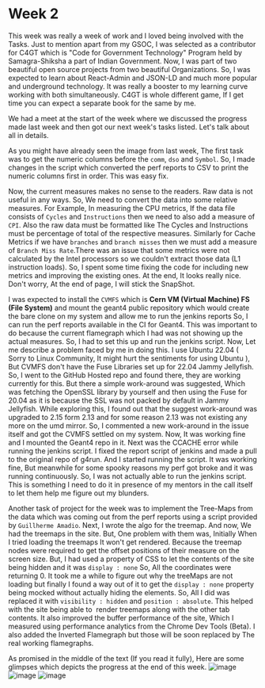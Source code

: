 # Week 2

This week was really a week of work and I loved being involved with the Tasks. Just to mention apart from my GSOC, I was selected as a contributor for C4GT which is "Code for Government Technology" Program held by Samagra-Shiksha a part of Indian Government. Now, I was part of two beautiful open source projects from two beautiful Organizations. So, I was expected to learn about React-Admin and JSON-LD and much more popular and underground technology. It was really a booster to my learning curve working with both simultaneously. C4GT is whole different game, If I get time you can expect a separate book for the same by me.

We had a meet at the start of the week where we discussed the progress made last week and then got our next week's tasks listed. Let's talk about all in details.

As you might have already seen the image from last week, The first task was to get the numeric columns before the `comm`, `dso` and `Symbol`. So, I made changes in the script which converted the perf reports to CSV to print the numeric columns first in order. This was easy fix. 

Now, the current measures makes no sense to the readers. Raw data is not useful in any ways. So, We need to convert the data into some relative measures. For Example, In measuring the CPU metrics, If the data file consists of `Cycles` and `Instructions` then we need to also add a measure of `CPI`. Also the raw data must be formatted like The Cycles and Instructions must be percentage of total of the respective measures. Similarly for Cache Metrics if we have `branches` and `branch misses` then we must add a measure of `Branch Miss Rate`.There was an issue that some metrics were not calculated by the Intel processors so we couldn't extract those data (L1 instruction loads). So, I spent some time fixing the code for including new metrics and improving the existing ones. At the end, It looks really nice. Don't worry, At the end of page, I will stick the SnapShot. 

I was expected to install the `CVMFS` which is **Cern VM (Virtual Machine) FS (File System)** and mount the geant4 public repository which would create the bare clone on my system and allow me to run the jenkins reports So, I can run the perf reports available in the CI for Geant4. This was important to do because the current flamegraph which I had was not showing up the actual measures. So, I had to set this up and run the jenkins script. Now, Let me describe a problem faced by me in doing this. I use Ubuntu 22.04 ( Sorry to Linux Community, It might hurt the sentiments for using Ubuntu ), But CVMFS don't have the Fuse Libraries set up for 22.04 Jammy Jellyfish. So, I went to the GitHub Hosted repo and found there, they are working currently for this. But there a simple work-around was suggested, Which was fetching the OpenSSL library by yourself and then using the Fuse for 20.04 as it is because the SSL was not packed by default in Jammy Jellyfish. While exploring this, I found out that the suggest work-around was upgraded to 2.15 form 2.13 and for some reason 2.13 was not existing any more on the umd mirror. So, I commented a new work-around in the issue itself and got the CVMFS settled on my system. Now, It was working fine and I mounted the Geant4 repo in it. Next was the CCACHE error while running the jenkins script. I fixed the report script of jenkins and made a pull to the original repo of g4run. And I started running the script. It was working fine, But meanwhile for some spooky reasons my perf got broke and it was running continuously. So, I was not actually able to run the jenkins script. This is something I need to do it in presence of my mentors in the call itself to let them help me figure out my blunders. 

Another task of project for the week was to implement the Tree-Maps from the data which was coming out from the perf reports using a script provided by `Guillherme Amadio`. Next, I wrote the algo for the treemap. And now, We had the treemaps in the site. But, One problem with them was, Initially When I tried loading the treemaps It won't get rendered. Because the treemap nodes were required to get the offset positions of their measure on the screen size. But, I had used a property of CSS to let the contents of the site being hidden and it was `display : none` So, All the coordinates were returning 0. It took me a while to figure out why the treeMaps are not loading but finally I found a way out of it to get the `display : none` property being mocked without actually hiding the elements. 
So, All I did was replaced it with `visibility : hidden` and `position : absolute`. This helped with the site being able to  render treemaps along with the other tab contents. It also improved the buffer performance of the site, Which I measured using performance analytics from the Chrome Dev Tools (Beta). I also added the Inverted Flamegraph but those will be soon replaced by The real working flamegraphs.

As promised in the middle of the text (If you read it fully), Here are some glimpses which depicts the progress at the end of this week.
![image](https://user-images.githubusercontent.com/79367883/175816608-88eaaeb7-2f97-4f2f-b5a5-d3e17228252c.png)
![image](https://user-images.githubusercontent.com/79367883/175816632-fd9981ec-1699-4241-9f15-4e9a414d41f3.png)
![image](https://user-images.githubusercontent.com/79367883/175816641-cd957d58-748f-44de-94b6-66f39dcc26e3.png)
